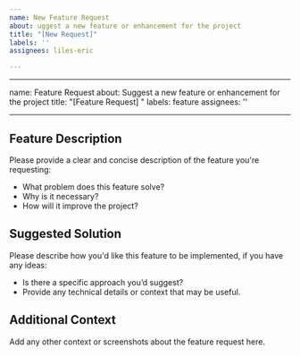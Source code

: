 ```yaml
---
name: New Feature Request
about: uggest a new feature or enhancement for the project
title: "[New Request]"
labels: ''
assignees: liles-eric

---
```


---
name: Feature Request
about: Suggest a new feature or enhancement for the project
title: "[Feature Request] <your title here>"
labels: feature
assignees: ''

---

## Feature Description

Please provide a clear and concise description of the feature you're requesting:

- What problem does this feature solve?
- Why is it necessary?
- How will it improve the project?

## Suggested Solution

Please describe how you'd like this feature to be implemented, if you have any ideas:

- Is there a specific approach you’d suggest?
- Provide any technical details or context that may be useful.

## Additional Context

Add any other context or screenshots about the feature request here.
